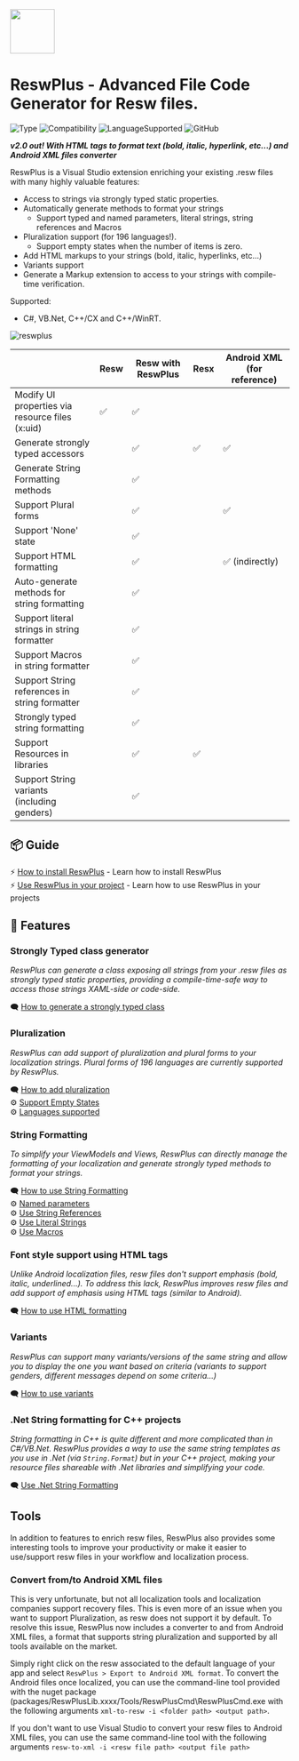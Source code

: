 <img src="https://user-images.githubusercontent.com/1226538/56482508-6fbd2d00-6479-11e9-8fc0-b20d5f3171ad.png" height="80" />

# ReswPlus - Advanced File Code Generator for Resw files.
![Type](https://img.shields.io/badge/type-Visual%20Studio%20Extension-blueviolet)
![Compatibility](https://img.shields.io/badge/compatibility-UWP%2C%20.Net%20Core%2C%20.Net%20Standard%2C%20ASP.Net%20Core-blue)
![LanguageSupported](https://img.shields.io/badge/languages-C%23%2C%20VB.Net%2C%20C%2B%2B%2FCX%2C%20C%2B%2B%2FWinRT-brightgreen)
![GitHub](https://img.shields.io/github/license/dotnetplus/reswplus.svg)

_**v2.0 out! With HTML tags to format text (bold, italic, hyperlink, etc...) and Android XML files converter**_

ReswPlus is a Visual Studio extension enriching your existing .resw files with many highly valuable features:
- Access to strings via strongly typed static properties.
- Automatically generate methods to format your strings
    - Support typed and named parameters, literal strings, string references and Macros
- Pluralization support (for 196 languages!).
    - Support empty states when the number of items is zero.
- Add HTML markups to your strings (bold, italic, hyperlinks, etc...) 
- Variants support 
- Generate a Markup extension to access to your strings with compile-time verification.

Supported: 
- C#, VB.Net, C++/CX and C++/WinRT.

![reswplus](https://user-images.githubusercontent.com/1226538/56525314-a76eb800-64ff-11e9-9e39-1bb4cd2dd012.gif)



|                                                 | Resw | Resw with ReswPlus | Resx | Android XML (for reference) |
|-------------------------------------------------|------|-----------------|------|-------------|
| Modify UI properties via resource files (x:uid) | ✅    | ✅               |      |             |
| Generate strongly typed accessors               |      | ✅               | ✅    | ✅           |
| Generate String Formatting methods              |      | ✅               |     |            |
| Support Plural forms                            |      | ✅               |      | ✅           |
| Support 'None' state                            |      | ✅               |      |             |
| Support HTML formatting                         |      | ✅               |     |  ✅ (indirectly)         |
| Auto-generate methods for string formatting                |      | ✅               |      |             |
| Support literal strings in string formatter                |      | ✅               |      |             |
| Support Macros in string formatter                |      | ✅               |      |             |
| Support String references in string formatter                |      | ✅               |      |             |
| Strongly typed string formatting                |      | ✅               |      |             |
| Support Resources in libraries                  |      | ✅               | ✅    |             |
| Support String variants (including genders)                        |      | ✅               |     |             |

## 📦 Guide
⚡ [How to install ReswPlus](https://github.com/reswplus/ReswPlus/wiki/How-to-install-ReswPlus) - Learn how to install ReswPlus<br>
⚡ [Use ReswPlus in your project](https://github.com/reswplus/ReswPlus/wiki/Use-ReswPlus-in-my-project) - Learn how to use ReswPlus in your projects

## 🔧 Features
### Strongly Typed class generator
_ReswPlus can generate a class exposing all strings from your .resw files as strongly typed static properties, providing a compile-time-safe way to access those strings XAML-side or code-side._

🗨 [How to generate a strongly typed class](https://github.com/reswplus/ReswPlus/wiki/Features:-Strongly-typed-properties)
### Pluralization
_ReswPlus can add support of pluralization and plural forms to your localization strings. Plural forms of 196 languages are currently supported by ReswPlus._

🗨 [How to add pluralization](https://github.com/reswplus/ReswPlus/wiki/Features:-Pluralization-support)<br>
⚙️ [Support Empty States](https://github.com/reswplus/ReswPlus/wiki/Features:-Pluralization---Empty-states)<br>
⚙️ [Languages supported](https://github.com/reswplus/ReswPlus/wiki/Languages-supported-for-pluralization)
### String Formatting
_To simplify your ViewModels and Views, ReswPlus can directly manage the formatting of your localization and generate strongly typed methods to format your strings._

🗨 [How to use String Formatting](https://github.com/reswplus/ReswPlus/wiki/Features:-String-Formatting)<br>
⚙️ [Named parameters](https://github.com/reswplus/ReswPlus/wiki/Features:-Named-parameters-for-String-Formatting)<br>
⚙️ [Use String References](https://github.com/reswplus/ReswPlus/wiki/Features:-String-References-in-String-Formatting)<br>
⚙️ [Use Literal Strings](https://github.com/reswplus/ReswPlus/wiki/Features:-Literal-Strings-in-String-Formatting)<br>
⚙️ [Use Macros](https://github.com/reswplus/ReswPlus/wiki/Features:-Macros-in-String-Formatting)

### Font style support using HTML tags
_Unlike Android localization files, resw files don't support emphasis (bold, italic, underlined...). To address this lack, ReswPlus improves resw files and add support of emphasis using HTML tags (similar to Android)._ 

🗨 [How to use HTML formatting](https://github.com/reswplus/ReswPlus/wiki/Features:-HTML-Formatting)

### Variants
_ReswPlus can support many variants/versions of the same string and allow you to display the one you want based on criteria (variants to support genders, different messages depend on some criteria...)_

🗨 [How to use variants](https://github.com/reswplus/ReswPlus/wiki/Features:-Variants)

### .Net String formatting for C++ projects
_String formatting in C++ is quite different and more complicated than in C#/VB.Net. ReswPlus provides a way to use the same string templates as you use in .Net (via `String.Format`) but in your C++ project, making your resource files shareable with .Net libraries and simplifying your code._

🗨 [Use .Net String Formatting](https://github.com/reswplus/ReswPlus/wiki/Features:-.Net-String-Formatting-for-Cpp)

## Tools
In addition to features to enrich resw files, ReswPlus also provides some interesting tools to improve your productivity or make it easier to use/support resw files in your workflow and localization process.

### Convert from/to Android XML files
This is very unfortunate, but not all localization tools and localization companies support recovery files. This is even more of an issue when you want to support Pluralization, as resw does not support it by default. To resolve this issue, ReswPlus now includes a converter to and from Android XML files, a format that supports string pluralization and supported by all tools available on the market.

Simply right click on the resw associated to the default language of your app and select `ReswPlus > Export to Android XML format`. To convert the Android files once localized, you can use the command-line tool provided with the nuget package (packages/ReswPlusLib.xxxx/Tools/ReswPlusCmd\ReswPlusCmd.exe with the following arguments `xml-to-resw -i <folder path> <output path>`.

If you don't want to use Visual Studio to convert your resw files to Android XML files, you can use the same command-line tool with the following arguments `resw-to-xml -i <resw file path> <output file path>`
